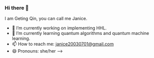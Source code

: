 ### Hi there 👋
I am Geting Qin, you can call me Janice.
- 🔭 I’m currently working on implementing HHL.
- 🌱 I’m currently learning quantum algorithms and quantum machine learning.
- 📫 How to reach me: janice20030701@gmail.com
- 😄 Pronouns: she/her
-->
